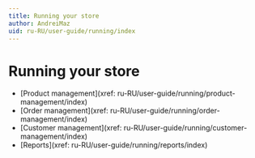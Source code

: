 ```yaml
---
title: Running your store
author: AndreiMaz
uid: ru-RU/user-guide/running/index
---
```


# Running your store

* [Product management](xref: ru-RU/user-guide/running/product-management/index)
* [Order management](xref: ru-RU/user-guide/running/order-management/index)
* [Customer management](xref: ru-RU/user-guide/running/customer-management/index)
* [Reports](xref: ru-RU/user-guide/running/reports/index)
